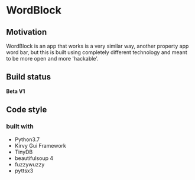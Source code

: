 # WordBlock

## Motivation

WordBlock is an app that works is a very similar way, another property app word bar, but this is built using completely different technology and meant to be more open and more 'hackable'.

## Build status
**Beta V1** 

## Code style

### built with

+ Python3.7
+ Kirvy Gui Framework
+ TinyDB
+ beautifulsoup 4
+ fuzzywuzzy
+ pyttsx3